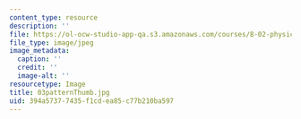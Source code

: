```yaml
---
content_type: resource
description: ''
file: https://ol-ocw-studio-app-qa.s3.amazonaws.com/courses/8-02-physics-ii-electricity-and-magnetism-spring-2007/394a57377435f1cdea85c77b210ba597_03patternThumb.jpg
file_type: image/jpeg
image_metadata:
  caption: ''
  credit: ''
  image-alt: ''
resourcetype: Image
title: 03patternThumb.jpg
uid: 394a5737-7435-f1cd-ea85-c77b210ba597
---
```

